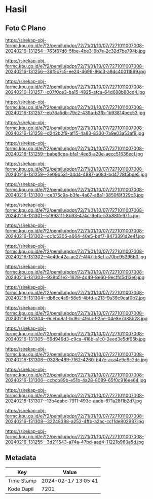 # Hasil

## Foto C Plano

https://sirekap-obj-formc.kpu.go.id/e7f2/pemilu/pdpr/72/71/01/10/07/7271011007008-20240216-131254--763f67d8-5fbe-4be3-9b7a-2c32d7be794b.jpg

https://sirekap-obj-formc.kpu.go.id/e7f2/pemilu/pdpr/72/71/01/10/07/7271011007008-20240216-131256--39f5c7c5-ee24-4699-86c3-a8dc40011899.jpg

https://sirekap-obj-formc.kpu.go.id/e7f2/pemilu/pdpr/72/71/01/10/07/7271011007008-20240216-131257--c07f0ce3-ba15-4825-afca-64d688b80cd4.jpg

https://sirekap-obj-formc.kpu.go.id/e7f2/pemilu/pdpr/72/71/01/10/07/7271011007008-20240216-131257--eb76a5db-79c2-439a-b3fb-1b93814bec53.jpg

https://sirekap-obj-formc.kpu.go.id/e7f2/pemilu/pdpr/72/71/01/10/07/7271011007008-20240216-131258--d242b2f9-af15-4a83-8330-7a9e03a53af9.jpg

https://sirekap-obj-formc.kpu.go.id/e7f2/pemilu/pdpr/72/71/01/10/07/7271011007008-20240216-131259--babe6cea-bfa1-4ee8-a20e-aecc51636ecf.jpg

https://sirekap-obj-formc.kpu.go.id/e7f2/pemilu/pdpr/72/71/01/10/07/7271011007008-20240216-131259--2e09b531-04d4-4887-a083-bd4728f5bde5.jpg

https://sirekap-obj-formc.kpu.go.id/e7f2/pemilu/pdpr/72/71/01/10/07/7271011007008-20240216-131300--ce375c9a-b3fe-4a67-a8a1-3850f8f329c3.jpg

https://sirekap-obj-formc.kpu.go.id/e7f2/pemilu/pdpr/72/71/01/10/07/7271011007008-20240216-131301--5189311f-8b93-474c-9efb-53b88ffe971c.jpg

https://sirekap-obj-formc.kpu.go.id/e7f2/pemilu/pdpr/72/71/01/10/07/7271011007008-20240216-131302--cc1c5305-a664-40e5-bdf7-8473391d2e4f.jpg

https://sirekap-obj-formc.kpu.go.id/e7f2/pemilu/pdpr/72/71/01/10/07/7271011007008-20240216-131302--4e49c42a-ac27-4f47-b6ef-a70bc95396b3.jpg

https://sirekap-obj-formc.kpu.go.id/e7f2/pemilu/pdpr/72/71/01/10/07/7271011007008-20240216-131303--938b51e2-1629-4d49-8e60-9ecffd5d13e6.jpg

https://sirekap-obj-formc.kpu.go.id/e7f2/pemilu/pdpr/72/71/01/10/07/7271011007008-20240216-131304--db8cc4a9-58e5-4bfd-a213-9a39c9eaf0b2.jpg

https://sirekap-obj-formc.kpu.go.id/e7f2/pemilu/pdpr/72/71/01/10/07/7271011007008-20240216-131304--6cebd8af-bd9c-49da-925e-04e8e7d88b28.jpg

https://sirekap-obj-formc.kpu.go.id/e7f2/pemilu/pdpr/72/71/01/10/07/7271011007008-20240216-131305--59d949d3-c9ca-418b-a1c0-2eed3e5df05b.jpg

https://sirekap-obj-formc.kpu.go.id/e7f2/pemilu/pdpr/72/71/01/10/07/7271011007008-20240216-131306--0328e489-7f62-4260-b47e-aca4e9e9c2dc.jpg

https://sirekap-obj-formc.kpu.go.id/e7f2/pemilu/pdpr/72/71/01/10/07/7271011007008-20240216-131306--ccbcb89b-e51b-4a28-8089-65f0c916ee64.jpg

https://sirekap-obj-formc.kpu.go.id/e7f2/pemilu/pdpr/72/71/01/10/07/7271011007008-20240216-131307--13b4eabc-7911-493e-aadb-671a28f1b2d7.jpg

https://sirekap-obj-formc.kpu.go.id/e7f2/pemilu/pdpr/72/71/01/10/07/7271011007008-20240216-131308--32248388-a252-4ffb-a2ac-cc11de802987.jpg

https://sirekap-obj-formc.kpu.go.id/e7f2/pemilu/pdpr/72/71/01/10/07/7271011007008-20240216-131255--3d211543-a74a-47bd-aad4-11221b960a5d.jpg


## Metadata

| Key        | Value               |
| ---------- | ------------------- |
| Time Stamp | 2024-02-17 13:05:41 |
| Kode Dapil | 7201                |



